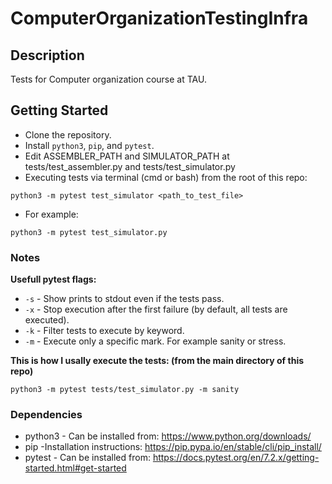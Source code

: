 # ComputerOrganizationTestingInfra

## Description
Tests for Computer organization course at TAU.

## Getting Started
* Clone the repository.
* Install `python3`, `pip`, and `pytest`.
* Edit ASSEMBLER_PATH  and SIMULATOR_PATH at tests/test_assembler.py and tests/test_simulator.py
* Executing tests via terminal (cmd or bash) from the root of this repo:
```
python3 -m pytest test_simulator <path_to_test_file>
```
* For example:
```
python3 -m pytest test_simulator.py
```


### Notes
**Usefull pytest flags:**
* `-s` - Show prints to stdout even if the tests pass.
* `-x` - Stop execution after the first failure (by default, all tests are executed).
* `-k` - Filter tests to execute by keyword.
* `-m` - Execute only a specific mark. For example sanity or stress.

**This is how I usally execute the tests: (from the main directory of this repo)**
```
python3 -m pytest tests/test_simulator.py -m sanity
```


### Dependencies
* python3 - Can be installed from: https://www.python.org/downloads/
* pip -Installation instructions: https://pip.pypa.io/en/stable/cli/pip_install/
* pytest - Can be installed from: https://docs.pytest.org/en/7.2.x/getting-started.html#get-started
